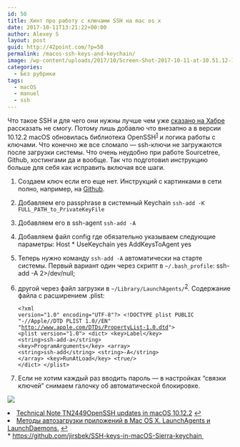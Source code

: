 ```yaml
---
id: 50
title: Хинт про работу с ключами SSH на mac os x
date: 2017-10-11T13:21:22+00:00
author: Alexey S
layout: post
guid: http://42point.com/?p=50
permalink: /macos-ssh-keys-and-keychain/
image: /wp-content/uploads/2017/10/Screen-Shot-2017-10-11-at-10.51.12-1-520x300.png
categories:
  - Без рубрики
tags:
  - macOS
  - manuel
  - ssh
---
```

Что такое SSH и для чего они нужны лучше чем уже [сказано на Хабре](https://habrahabr.ru/post/122445/) рассказать не смогу. Потому лишь добавлю что внезапно а в версии 10.12.2 macOS обновилась библиотека OpenSSH<sup><a id="fnr1-28018" class="footnote" title="see footnote" href="#fn1-28018">1</a></sup> и логика работы с ключами. Что конечно же все сломало — ssh-ключи не загружаются после загрузки системы. Что очень неудобно при работе Sourcetree, Github, хостингами да и вообще. Так что подготовил инструкцию больше для себя как исправить включая все шаги.

<!--more-->

  1. Создаем ключ если его еще нет. Инструкций с картинками в сети полно, например, на [Github](https://help.github.com/articles/generating-a-new-ssh-key-and-adding-it-to-the-ssh-agent/).
  2. Добавляем его passphrase в системный Keychain `ssh-add -K FULL_PATH_to_PrivateKeyFile`
  3. Добавляем его в ssh-agent `ssh-add -A`
  4. Добавляем файл config где обязательно указываем следующие параметры: 
        Host *
          UseKeychain yes
          AddKeysToAgent yes
        

  5. Теперь нужно команду `ssh-add -A` автоматически на старте системы. Первый вариант один через скрипт в `~/.bash_profile`: 
        ssh-add -A 2>/dev/null;
        

  6. другой через файл загрузки в `~/Library/LaunchAgents/`<sup><a id="fnr2-28018" class="footnote" title="see footnote" href="#fn2-28018">2</a></sup>. Содержание файла с расширением .plist: 
    <pre><code class="xml">&lt;?xml version="1.0" encoding="UTF-8"?&gt;
&lt;!DOCTYPE plist PUBLIC "-//Apple//DTD PLIST 1.0//EN" "http://www.apple.com/DTDs/PropertyList-1.0.dtd"&gt;
&lt;plist version="1.0"&gt;
&lt;dict&gt;
&lt;key&gt;Label&lt;/key&gt;
&lt;string&gt;ssh-add-a&lt;/string&gt;
&lt;key&gt;ProgramArguments&lt;/key&gt;
&lt;array&gt;
    &lt;string&gt;ssh-add&lt;/string&gt;
    &lt;string&gt;-A&lt;/string&gt;
&lt;/array&gt;
&lt;key&gt;RunAtLoad&lt;/key&gt;
&lt;true/&gt;
&lt;/dict&gt;
&lt;/plist&gt;
</code></pre>

  7. Если не хотим каждый раз вводить пароль — в настройках “связки ключей” снимаем галочку об автоматической блокировке.<figure>

![](http://42point.com/wp-content/uploads/2017/10/Screen-Shot-2017-10-11-at-10.51.12-1.png)</figure> 

<li id="fn1-28018">
  <a href="https://developer.apple.com/library/content/technotes/tn2449/_index.html">Technical Note TN2449OpenSSH updates in macOS 10.12.2</a> <a class="reversefootnote" title="return to article" href="#fnr1-28018">↩︎</a>
</li>
<li id="fn2-28018">
  <a href="http://macdaily.me/howto/startup-applications-in-mac-os-x-launchagents-and-launchdaemons/">Методы автозагрузки приложений в Mac OS X. LaunchAgents и LaunchDaemons.</a> <a class="reversefootnote" title="return to article" href="#fnr2-28018">↩︎</a>
</li>
  * <a href="https://github.com/jirsbek/SSH-keys-in-macOS-Sierra-keychain" target="_blank" rel="noopener">https://github.com/jirsbek/SSH-keys-in-macOS-Sierra-keychain </a></fn></footnotes>